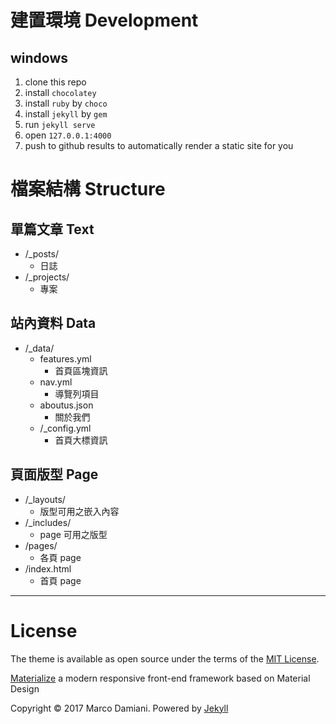 # 建置環境 Development
## windows
1. clone this repo
2. install `chocolatey`
3. install `ruby` by `choco`
4. install `jekyll` by `gem`
5. run `jekyll serve`
6. open `127.0.0.1:4000`
7. push to github results to automatically render a static site for you

# 檔案結構 Structure
## 單篇文章 Text
- /_posts/
  - 日誌
- /_projects/
  - 專案

## 站內資料 Data
- /_data/
  - features.yml
    - 首頁區塊資訊
  - nav.yml
    - 導覽列項目
  - aboutus.json
    - 關於我們
  - /_config.yml
    - 首頁大標資訊

## 頁面版型 Page
- /_layouts/
  - 版型可用之嵌入內容
- /_includes/
  - page 可用之版型
- /pages/
  - 各頁 page
- /index.html
  - 首頁 page

---

# License

The theme is available as open source under the terms of the [MIT License][2].

[Materialize][3] a  modern responsive front-end framework based on Material Design

Copyright © 2017 Marco Damiani. Powered by <a href="http://jekyllrb.com">Jekyll</a>

[1]: https://github.com/jekyll/minima
[2]: https://opensource.org/licenses/MIT
[3]: http://materializecss.com/
